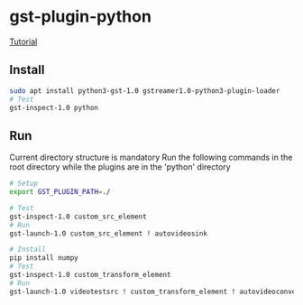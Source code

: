 # gst-plugin-python

[Tutorial](https://medium.com/@jasonlife/writing-gstreamer-plugin-with-python-b98627cd24c1)

## Install

```bash
sudo apt install python3-gst-1.0 gstreamer1.0-python3-plugin-loader
# Test
gst-inspect-1.0 python
```

## Run

Current directory structure is mandatory
Run the following commands in the root directory while the plugins are in the 'python' directory

```bash
# Setup
export GST_PLUGIN_PATH=./

# Test
gst-inspect-1.0 custom_src_element
# Run
gst-launch-1.0 custom_src_element ! autovideosink

# Install
pip install numpy
# Test
gst-inspect-1.0 custom_transform_element
# Run
gst-launch-1.0 videotestsrc ! custom_transform_element ! autovideoconvert ! autovideosink
```
